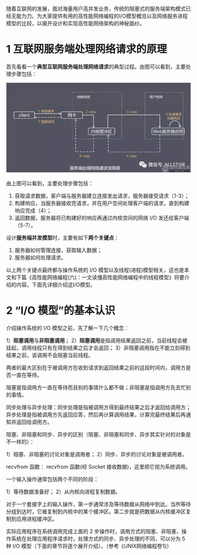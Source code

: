 随着互联网的发展，面对海量用户高并发业务，传统的阻塞式的服务端架构模式已经无能为力。为大家提供有用的高性能网络编程的I/O模型概览以及网络服务进程模型的比较，以揭开设计和实现高性能网络架构的神秘面纱。

# 1 互联网服务端处理网络请求的原理

首先看看一个**典型互联网服务端处理网络请求**的典型过程。由图可以看到，主要处理步骤包括：

![config](./images/1.jpeg)

由上图可以看到，主要处理步骤包括： 

1. 获取请求数据，客户端与服务器建立连接发出请求，服务器接受请求（1-3）；
2. 构建响应，当服务器接收完请求，并在用户空间处理客户端的请求，直到构建响应完成（4）；
3. 返回数据，服务器将已构建好的响应再通过内核空间的网络 I/O 发还给客户端（5-7）。

设计**服务端并发模型**时，主要有如下**两个关键点**： 

1. 服务器如何管理连接，获取输入数据；
2. 服务器如何处理请求。

以上两个关键点最终都与操作系统的 I/O 模型以及线程(进程)模型相关，这也是本文和下篇《高性能网络编程(六)：一文读懂高性能网络编程中的线程模型》将要介绍的内容。下面先详细介绍这I/O模型。

# 2 “I/O 模型”的基本认识

介绍操作系统的 I/O 模型之前，先了解一下几个概念： 

1）**阻塞调用**与**非阻塞调用**；
2）**阻塞调用**是指调用结果返回之前，当前线程会被挂起，调用线程只有在得到结果之后才会返回；
3）非阻塞调用指在不能立刻得到结果之前，该调用不会阻塞当前线程。

两者的最大区别在于被调用方在收到请求到返回结果之前的这段时间内，调用方是否一直在等待。

阻塞是指调用方一直在等待而且别的事情什么都不做；非阻塞是指调用方先去忙别的事情。

同步处理与异步处理：同步处理是指被调用方得到最终结果之后才返回给调用方；异步处理是指被调用方先返回应答，然后再计算调用结果，计算完最终结果后再通知并返回给调用方。

阻塞、非阻塞和同步、异步的区别（阻塞、非阻塞和同步、异步其实针对的对象是不一样的）：

1）阻塞、非阻塞的讨论对象是调用者；
2）同步、异步的讨论对象是被调用者。

recvfrom 函数：
recvfrom 函数(经 Socket 接收数据)，这里把它视为系统调用。

一个输入操作通常包括两个不同的阶段：

1）等待数据准备好；
2）从内核向进程复制数据。

对于一个套接字上的输入操作，第一步通常涉及等待数据从网络中到达。当所等待分组到达时，它被复制到内核中的某个缓冲区。第二步就是把数据从内核缓冲区复制到应用进程缓冲区。

实际应用程序在系统调用完成上面的 2 步操作时，调用方式的阻塞、非阻塞，操作系统在处理应用程序请求时，处理方式的同步、异步处理的不同，可以分为 5 种 I/O 模型（下面的章节将逐个展开介绍）。（参考《UNIX网络编程卷1》）